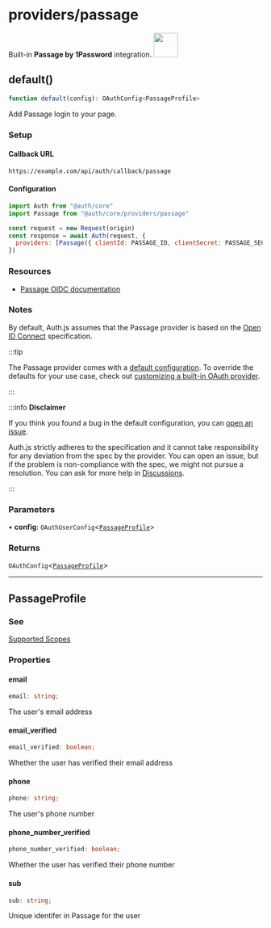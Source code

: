 # providers/passage

<div style={{backgroundColor: "#000", display: "flex", justifyContent: "space-between", color: "#fff", padding: 16}}>
<span>Built-in <b>Passage by 1Password</b> integration.</span>
<a href="https://passage.1password.com">
  <img style={{display: "block"}} src="https://authjs.dev/img/providers/passage.svg" height="48" width="48"/>
</a>
</div>

## default()

```ts
function default(config): OAuthConfig<PassageProfile>
```

Add Passage login to your page.

### Setup

#### Callback URL
```
https://example.com/api/auth/callback/passage
```

#### Configuration
```js
import Auth from "@auth/core"
import Passage from "@auth/core/providers/passage"

const request = new Request(origin)
const response = await Auth(request, {
  providers: [Passage({ clientId: PASSAGE_ID, clientSecret: PASSAGE_SECRET, issuer: PASSAGE_ISSUER })],
})
```

### Resources

 - [Passage OIDC documentation](https://docs.passage.id/hosted-login/oidc-client-configuration)

### Notes

By default, Auth.js assumes that the Passage provider is
based on the [Open ID Connect](https://openid.net/specs/openid-connect-core-1_0.html) specification.

:::tip

The Passage provider comes with a [default configuration](https://github.com/nextauthjs/next-auth/blob/main/packages/core/src/providers/passage.ts).
To override the defaults for your use case, check out [customizing a built-in OAuth provider](https://authjs.dev/guides/providers/custom-provider#override-default-options).

:::

:::info **Disclaimer**

If you think you found a bug in the default configuration, you can [open an issue](https://authjs.dev/new/provider-issue).

Auth.js strictly adheres to the specification and it cannot take responsibility for any deviation from
the spec by the provider. You can open an issue, but if the problem is non-compliance with the spec,
we might not pursue a resolution. You can ask for more help in [Discussions](https://authjs.dev/new/github-discussions).

:::

### Parameters

• **config**: `OAuthUserConfig`\<[`PassageProfile`](passage.md#passageprofile)\>

### Returns

`OAuthConfig`\<[`PassageProfile`](passage.md#passageprofile)\>

***

## PassageProfile

### See

[Supported Scopes](https://docs.passage.id/hosted-login/oidc-client-configuration#supported-scopes)

### Properties

#### email

```ts
email: string;
```

The user's email address

#### email\_verified

```ts
email_verified: boolean;
```

Whether the user has verified their email address

#### phone

```ts
phone: string;
```

The user's phone number

#### phone\_number\_verified

```ts
phone_number_verified: boolean;
```

Whether the user has verified their phone number

#### sub

```ts
sub: string;
```

Unique identifer in Passage for the user
